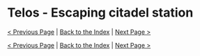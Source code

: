 # Telos - Escaping citadel station

[< Previous Page](./11_Telos.md) |
[Back to the Index](../index.md) |
[Next Page >](./13_Telos.md)

[< Previous Page](./11_Telos.md) |
[Back to the Index](../index.md) |
[Next Page >](./13_Telos.md)
